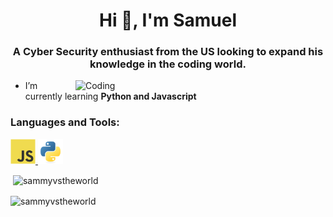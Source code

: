 <h1 align="center">Hi 👋, I'm Samuel</h1>
<h3 align="center">A Cyber Security enthusiast from the US looking to expand his knowledge in the coding world.</h3>
<img align="right" alt="Coding" width="400" src="https://hellofuture.orange.com/app/uploads/2021/04/home-HF_GA-1920x1080-CYBERSECU.gif">


- I’m currently learning **Python and Javascript**






<h3 align="left">Languages and Tools:</h3>
<p align="left"> <a href="https://developer.mozilla.org/en-US/docs/Web/JavaScript" target="_blank" rel="noreferrer"> <img src="https://raw.githubusercontent.com/devicons/devicon/master/icons/javascript/javascript-original.svg" alt="javascript" width="40" height="40"/> </a> <a href="https://www.python.org" target="_blank" rel="noreferrer"> <img src="https://raw.githubusercontent.com/devicons/devicon/master/icons/python/python-original.svg" alt="python" width="40" height="40"/> </a> </p>



<p>&nbsp;<img align="center" src="https://github-readme-stats.vercel.app/api?username=sammyvstheworld&show_icons=true&locale=en" alt="sammyvstheworld" /></p>

<p><img align="center" src="https://github-readme-streak-stats.herokuapp.com/?user=sammyvstheworld&" alt="sammyvstheworld" /></p>
